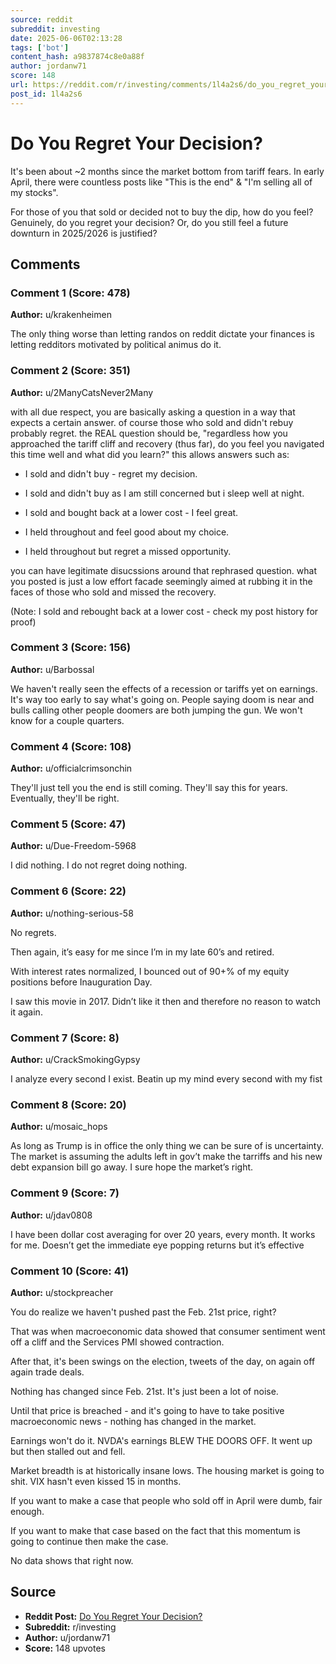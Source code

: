 ```yaml
---
source: reddit
subreddit: investing
date: 2025-06-06T02:13:28
tags: ['bot']
content_hash: a9837874c8e0a88f
author: jordanw71
score: 148
url: https://reddit.com/r/investing/comments/1l4a2s6/do_you_regret_your_decision/
post_id: 1l4a2s6
---
```


# Do You Regret Your Decision?

It's been about ~2 months since the market bottom from tariff fears. In early April, there were countless posts like "This is the end" & "I'm selling all of my stocks".

For those of you that sold or decided not to buy the dip, how do you feel? Genuinely, do you regret your decision? Or, do you still feel a future downturn in 2025/2026 is justified?

## Comments

### Comment 1 (Score: 478)

**Author:** u/krakenheimen

The only thing worse than letting randos on reddit dictate your finances is letting redditors motivated by political animus do it. 

### Comment 2 (Score: 351)

**Author:** u/2ManyCatsNever2Many

with all due respect, you are basically asking a question in a way that expects a certain answer. of course those who sold and didn't rebuy probably regret. the REAL question should be, "regardless how you approached the tariff cliff and recovery (thus far), do you feel you navigated this time well and what did you learn?" this allows answers such as:


* I sold and didn't buy - regret my decision.


* I sold and didn't buy as I am still concerned but i sleep well at night.


* I sold and bought back at a lower cost - I feel great.


* I held throughout and feel good about my choice.


* I held throughout but regret a missed opportunity.


you can have legitimate disucssions around that rephrased question. what you posted is just a low effort facade seemingly aimed at rubbing it in the faces of those who sold and missed the recovery.


(Note: I sold and rebought back at a lower cost - check my post history for proof)

### Comment 3 (Score: 156)

**Author:** u/Barbossal

We haven't really seen the effects of a recession or tariffs yet on earnings. It's way too early to say what's going on. People saying doom is near and bulls calling other people doomers are both jumping the gun. We won't know for a couple quarters.

### Comment 4 (Score: 108)

**Author:** u/officialcrimsonchin

They'll just tell you the end is still coming. They'll say this for years. Eventually, they'll be right.

### Comment 5 (Score: 47)

**Author:** u/Due-Freedom-5968

I did nothing. I do not regret doing nothing.

### Comment 6 (Score: 22)

**Author:** u/nothing-serious-58

No regrets.

Then again, it’s easy for me since I’m in my late 60’s and retired.

With interest rates normalized, I bounced out of 90+% of my equity positions before Inauguration Day.

I saw this movie in 2017. Didn’t like it then and therefore no reason to watch it again.

### Comment 7 (Score: 8)

**Author:** u/CrackSmokingGypsy

I analyze every second I exist. Beatin up my mind every second with my fist

### Comment 8 (Score: 20)

**Author:** u/mosaic_hops

As long as Trump is in office the only thing we can be sure of is uncertainty. The market is assuming the adults left in gov’t make the tarriffs and his new debt expansion bill go away. I sure hope the market’s right.

### Comment 9 (Score: 7)

**Author:** u/jdav0808

I have been dollar cost averaging for over 20 years, every month.  It works for me.  Doesn’t get the immediate eye popping returns but it’s effective

### Comment 10 (Score: 41)

**Author:** u/stockpreacher

You do realize we haven't pushed past the Feb. 21st price, right?

That was when macroeconomic data showed that consumer sentiment went off a cliff and the Services PMI showed contraction.

After that, it's been swings on the election, tweets of the day, on again off again trade deals.

Nothing has changed since Feb. 21st. It's just been a lot of noise.

Until that price is breached - and it's going to have to take positive macroeconomic news - nothing has changed in the market.

Earnings won't do it. NVDA's earnings BLEW THE DOORS OFF. It went up but then stalled out and fell.

Market breadth is at historically insane lows. The housing market is going to shit. VIX hasn't even kissed 15 in months.

If you want to make a case that people who sold off in April were dumb, fair enough.

If you want to make that case based on the fact that this momentum is going to continue then make the case.

No data shows that right now.

## Source

- **Reddit Post:** [Do You Regret Your Decision?](https://reddit.com/r/investing/comments/1l4a2s6/do_you_regret_your_decision/)
- **Subreddit:** r/investing
- **Author:** u/jordanw71
- **Score:** 148 upvotes
